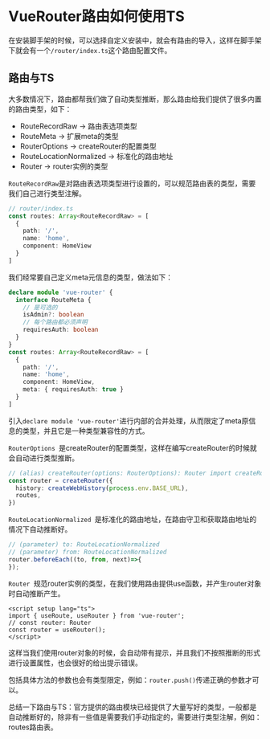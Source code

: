 # VueRouter路由如何使用TS

在安装脚手架的时候，可以选择自定义安装中，就会有路由的导入，这样在脚手架下就会有一个`/router/index.ts`这个路由配置文件。

## 路由与TS

大多数情况下，路由都帮我们做了自动类型推断，那么路由给我们提供了很多内置的路由类型，如下：

- RouteRecordRaw -> 路由表选项类型
- RouteMeta -> 扩展meta的类型
- RouterOptions -> createRouter的配置类型
- RouteLocationNormalized -> 标准化的路由地址
- Router -> router实例的类型

`RouteRecordRaw`是对路由表选项类型进行设置的，可以规范路由表的类型，需要我们自己进行类型注解。

```typescript
// router/index.ts
const routes: Array<RouteRecordRaw> = [
  {
    path: '/',
    name: 'home',
    component: HomeView
  }
]
```

我们经常要自己定义meta元信息的类型，做法如下：

```typescript
declare module 'vue-router' {
  interface RouteMeta {
    // 是可选的
    isAdmin?: boolean
    // 每个路由都必须声明
    requiresAuth: boolean
  }
}
const routes: Array<RouteRecordRaw> = [
  {
    path: '/',
    name: 'home',
    component: HomeView,
    meta: { requiresAuth: true }
  }
]
```

引入`declare module 'vue-router'`进行内部的合并处理，从而限定了meta原信息的类型，并且它是一种类型兼容性的方式。

`RouterOptions `是createRouter的配置类型，这样在编写createRouter的时候就会自动进行类型推断。

```typescript
// (alias) createRouter(options: RouterOptions): Router import createRouter
const router = createRouter({
  history: createWebHistory(process.env.BASE_URL),
  routes,
})
```

`RouteLocationNormalized `是标准化的路由地址，在路由守卫和获取路由地址的情况下自动推断好。

```typescript
// (parameter) to: RouteLocationNormalized
// (parameter) from: RouteLocationNormalized
router.beforeEach((to, from, next)=>{
});
```

`Router `规范router实例的类型，在我们使用路由提供use函数，并产生router对象时自动推断产生。

```vue
<script setup lang="ts">
import { useRoute, useRouter } from 'vue-router';
// const router: Router
const router = useRouter();
</script>
```

这样当我们使用router对象的时候，会自动带有提示，并且我们不按照推断的形式进行设置属性，也会很好的给出提示错误。

包括具体方法的参数也会有类型限定，例如：`router.push()`传递正确的参数才可以。	

总结一下路由与TS：官方提供的路由模块已经提供了大量写好的类型，一般都是自动推断好的，除非有一些值是需要我们手动指定的，需要进行类型注解，例如：routes路由表。

